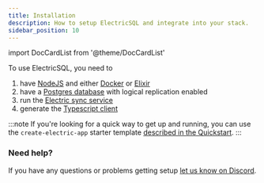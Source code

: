 ```yaml
---
title: Installation
description: How to setup ElectricSQL and integrate into your stack.
sidebar_position: 10
---
```


import DocCardList from '@theme/DocCardList'

To use ElectricSQL, you need to

1. have [NodeJS](./prereqs.md#nodejs) and either [Docker](./prereqs.md#docker) or [Elixir](./prereqs.md#elixir)
1. have a [Postgres database](./postgres.md) with logical replication enabled
2. run the [Electric sync service](./service.md)
3. generate the [Typescript client](./client.md)

:::note
If you're looking for a quick way to get up and running, you can use the `create-electric-app` starter template [described in the Quickstart](../../quickstart/index.md?setup=generator).
:::

<DocCardList />

### Need help?

If you have any questions or problems getting setup [let us know on Discord](https://discord.electric-sql.com). 
